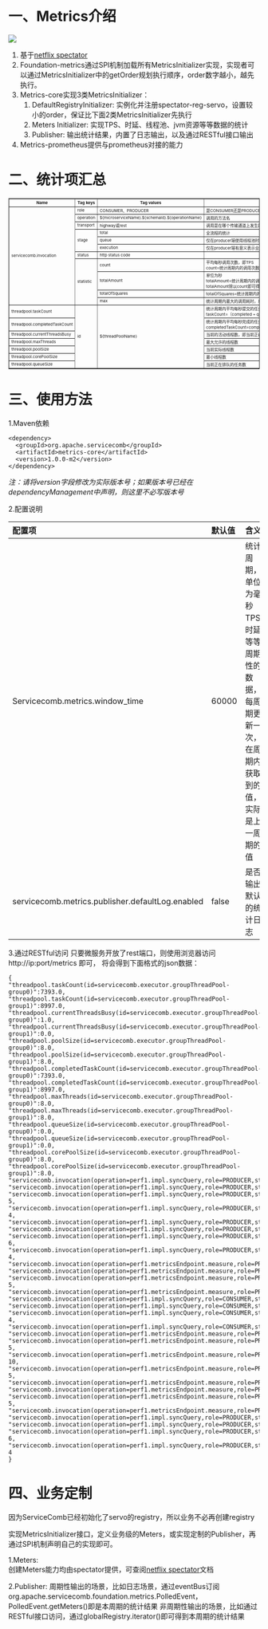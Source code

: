# 一、Metrics介绍

![](/assets/metrics/logicDiagram.png)

1. 基于[netflix spectator](https://github.com/Netflix/spectator)
2. Foundation-metrics通过SPI机制加载所有MetricsInitializer实现，实现者可以通过MetricsInitializer中的getOrder规划执行顺序，order数字越小，越先执行。
3. Metrics-core实现3类MetricsInitializer：
   1. DefaultRegistryInitializer: 实例化并注册spectator-reg-servo，设置较小的order，保证比下面2类MetricsInitializer先执行
   2. Meters Initializer: 实现TPS、时延、线程池、jvm资源等等数据的统计
   3. Publisher: 输出统计结果，内置了日志输出，以及通过RESTful接口输出
4. Metrics-prometheus提供与prometheus对接的能力

# 二、统计项汇总
<table border="1" style="font-size: 8px">
  <tr>
    <th>Name</th>
    <th>Tag keys</th>
    <th>Tag values</th>
    <th style="min-width: 450px">含义</th>
  </tr>
  <tr>
    <td rowspan="11">servicecomb.invocation</td>
    <td>role</td>
    <td>CONSUMER、PRODUCER</td>
    <td>是CONSUMER还是PRODUCER端的统计</td>
  </tr>
  <tr>
    <td>operation</td>
    <td>${microserviceName}.${schemaId}.${operationName}</td>
    <td>调用的方法名</td>
  </tr>
  <tr>
    <td>transport</td>
    <td>highway或rest</td>
    <td>调用是在哪个传输通道上发生的</td>
  </tr>
  <tr>
    <td rowspan="3">stage</td>
    <td>total</td>
    <td>全流程的统计</td>
  </tr>
  <tr>
    <td>queue</td>
    <td>仅在producer端使用线程池时有意义表示调用在producer线程池中排队的统计</td>
  </tr>
  <tr>
    <td>execution</td>
    <td>仅在producer端有意义表示业务逻辑执行的统计</td>
  </tr>
  <tr>
    <td>status</td>
    <td>http status code</td>
    <td></td>
  </tr>
  <tr>
    <td rowspan="4">statistic</td>
    <td>count</td>
    <td>平均每秒调用次数，即TPS<br>count=统计周期内的调用次数/周期（秒）</td>
  </tr>
  <tr>
    <td>totalAmount</td>
    <td>单位为秒<br>totalAmount=统计周期内的调用耗时总时长/周期（秒）<br>totalAmount除以count即可得到平均时延</td>
  </tr>
  <tr>
    <td>totalOfSquares </td>
    <td>totalOfSquares=统计周期内的每一个调用耗时的平方之和/周期（秒）</td>
  </tr>
  <tr>
    <td>max</td>
    <td>统计周期内最大的调用耗时，单位为秒</td>
  </tr>
  <tr>
    <td>threadpool.taskCount</td>
    <td rowspan="7">id</td>
    <td rowspan="7">${threadPoolName}</td>
    <td>统计周期内平均每秒提交的任务数<br>taskCount=（completed + queue + active）/周期（秒）</td>
  </tr>
  <tr>
    <td>threadpool.completedTaskCount </td>
    <td>统计周期内平均每秒完成的任务数<br>completedTaskCount=completed/周期（秒）</td>
  </tr>
  <tr>
    <td>threadpool.currentThreadsBusy </td>
    <td>当前的活动线程数，即当前正在执行的任务数</td>
  </tr>
  <tr>
    <td>threadpool.maxThreads </td>
    <td>最大允许的线程数</td>
  </tr>
  <tr>
    <td>threadpool.poolSize </td>
    <td>当前实际线程数</td>
  </tr>
  <tr>
    <td>threadpool.corePoolSize  </td>
    <td>最小线程数</td>
  </tr>
  <tr>
    <td>threadpool.queueSize </td>
    <td>当前正在排队的任务数</td>
  </tr>
</table>

# 三、使用方法

1.Maven依赖

```
<dependency>
  <groupId>org.apache.servicecomb</groupId>
  <artifactId>metrics-core</artifactId>
  <version>1.0.0-m2</version>
</dependency>
```

_注：请将version字段修改为实际版本号；如果版本号已经在dependencyManagement中声明，则这里不必写版本号_

2.配置说明

| 配置项 | 默认值 | 含义 |
| :--- | :--- | :--- |
| Servicecomb.metrics.window\_time | 60000 | 统计周期，单位为毫秒TPS、时延等等周期性的数据，每周期更新一次，在周期内获取到的值，实际是上一周期的值 |
| servicecomb.metrics.publisher.defaultLog.enabled | false | 是否输出默认的统计日志 |

3.通过RESTful访问
只要微服务开放了rest端口，则使用浏览器访问http://ip:port/metrics 即可，
将会得到下面格式的json数据：

```
{
"threadpool.taskCount(id=servicecomb.executor.groupThreadPool-group0)":7393.0,
"threadpool.taskCount(id=servicecomb.executor.groupThreadPool-group1)":8997.0,
"threadpool.currentThreadsBusy(id=servicecomb.executor.groupThreadPool-group0)":1.0,
"threadpool.currentThreadsBusy(id=servicecomb.executor.groupThreadPool-group1)":0.0,
"threadpool.poolSize(id=servicecomb.executor.groupThreadPool-group0)":8.0,
"threadpool.poolSize(id=servicecomb.executor.groupThreadPool-group1)":8.0,
"threadpool.completedTaskCount(id=servicecomb.executor.groupThreadPool-group0)":7393.0,
"threadpool.completedTaskCount(id=servicecomb.executor.groupThreadPool-group1)":8997.0,
"threadpool.maxThreads(id=servicecomb.executor.groupThreadPool-group0)":8.0,
"threadpool.maxThreads(id=servicecomb.executor.groupThreadPool-group1)":8.0,
"threadpool.queueSize(id=servicecomb.executor.groupThreadPool-group0)":0.0,
"threadpool.queueSize(id=servicecomb.executor.groupThreadPool-group1)":0.0,
"threadpool.corePoolSize(id=servicecomb.executor.groupThreadPool-group0)":8.0,
"threadpool.corePoolSize(id=servicecomb.executor.groupThreadPool-group1)":8.0,
"servicecomb.invocation(operation=perf1.impl.syncQuery,role=PRODUCER,stage=total,statistic=count,status=200,transport=rest)":11260.0,
"servicecomb.invocation(operation=perf1.impl.syncQuery,role=PRODUCER,stage=total,statistic=totalTime,status=200,transport=rest)":0.38689718700000003,
"servicecomb.invocation(operation=perf1.impl.syncQuery,role=PRODUCER,stage=total,statistic=totalOfSquares,status=200,transport=rest)":1.4702530122919001E-5,
"servicecomb.invocation(operation=perf1.impl.syncQuery,role=PRODUCER,stage=total,statistic=max,status=200,transport=rest)":2.80428E-4,
"servicecomb.invocation(operation=perf1.impl.syncQuery,role=PRODUCER,stage=execution,statistic=count,status=200,transport=rest)":11260.0,
"servicecomb.invocation(operation=perf1.impl.syncQuery,role=PRODUCER,stage=execution,statistic=totalTime,status=200,transport=rest)":0.291562031,
"servicecomb.invocation(operation=perf1.impl.syncQuery,role=PRODUCER,stage=execution,statistic=totalOfSquares,status=200,transport=rest)":8.357214743065001E-6,
"servicecomb.invocation(operation=perf1.impl.syncQuery,role=PRODUCER,stage=execution,statistic=max,status=200,transport=rest)":2.20962E-4,
"servicecomb.invocation(operation=perf1.metricsEndpoint.measure,role=PRODUCER,stage=execution,statistic=count,status=200,transport=rest)":4.0,
"servicecomb.invocation(operation=perf1.metricsEndpoint.measure,role=PRODUCER,stage=execution,statistic=totalTime,status=200,transport=rest)":0.008880438000000001,
"servicecomb.invocation(operation=perf1.metricsEndpoint.measure,role=PRODUCER,stage=execution,statistic=totalOfSquares,status=200,transport=rest)":2.0280434311212E-5,
"servicecomb.invocation(operation=perf1.metricsEndpoint.measure,role=PRODUCER,stage=execution,statistic=max,status=200,transport=rest)":0.002701049,
"servicecomb.invocation(operation=perf1.impl.syncQuery,role=CONSUMER,stage=total,statistic=count,status=200,transport=rest)":11260.0,
"servicecomb.invocation(operation=perf1.impl.syncQuery,role=CONSUMER,stage=total,statistic=totalTime,status=200,transport=rest)":1.963073303,
"servicecomb.invocation(operation=perf1.impl.syncQuery,role=CONSUMER,stage=total,statistic=totalOfSquares,status=200,transport=rest)":3.54540250685325E-4,
"servicecomb.invocation(operation=perf1.impl.syncQuery,role=CONSUMER,stage=total,statistic=max,status=200,transport=rest)":0.001611332,
"servicecomb.invocation(operation=perf1.metricsEndpoint.measure,role=PRODUCER,stage=queue,statistic=count,status=200,transport=rest)":4.0,
"servicecomb.invocation(operation=perf1.metricsEndpoint.measure,role=PRODUCER,stage=queue,statistic=totalTime,status=200,transport=rest)":4.1958E-5,
"servicecomb.invocation(operation=perf1.metricsEndpoint.measure,role=PRODUCER,stage=queue,statistic=totalOfSquares,status=200,transport=rest)":4.52399726E-10,
"servicecomb.invocation(operation=perf1.metricsEndpoint.measure,role=PRODUCER,stage=queue,statistic=max,status=200,transport=rest)":1.2075E-5,
"servicecomb.invocation(operation=perf1.metricsEndpoint.measure,role=PRODUCER,stage=total,statistic=count,status=200,transport=rest)":4.0,
"servicecomb.invocation(operation=perf1.metricsEndpoint.measure,role=PRODUCER,stage=total,statistic=totalTime,status=200,transport=rest)":0.008922396,
"servicecomb.invocation(operation=perf1.metricsEndpoint.measure,role=PRODUCER,stage=total,statistic=totalOfSquares,status=200,transport=rest)":2.0470212584674E-5,
"servicecomb.invocation(operation=perf1.metricsEndpoint.measure,role=PRODUCER,stage=total,statistic=max,status=200,transport=rest)":0.002713123,
"servicecomb.invocation(operation=perf1.impl.syncQuery,role=PRODUCER,stage=queue,statistic=count,status=200,transport=rest)":11260.0,
"servicecomb.invocation(operation=perf1.impl.syncQuery,role=PRODUCER,stage=queue,statistic=totalTime,status=200,transport=rest)":0.095335156,
"servicecomb.invocation(operation=perf1.impl.syncQuery,role=PRODUCER,stage=queue,statistic=totalOfSquares,status=200,transport=rest)":1.0722599763800001E-6,
"servicecomb.invocation(operation=perf1.impl.syncQuery,role=PRODUCER,stage=queue,statistic=max,status=200,transport=rest)":2.0858600000000003E-4
}
```


# 四、业务定制

因为ServiceComb已经初始化了servo的registry，所以业务不必再创建registry

实现MetricsInitializer接口，定义业务级的Meters，或实现定制的Publisher，再通过SPI机制声明自己的实现即可。

1.Meters:  
  创建Meters能力均由spectator提供，可查阅[netflix spectator](https://github.com/Netflix/spectator)文档
  
2.Publisher:
周期性输出的场景，比如日志场景，通过eventBus订阅org.apache.servicecomb.foundation.metrics.PolledEvent，PolledEvent.getMeters()即是本周期的统计结果
非周期性输出的场景，比如通过RESTful接口访问，通过globalRegistry.iterator()即可得到本周期的统计结果





